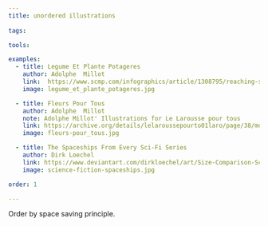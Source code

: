 ```yaml
---
title: unordered illustrations
  
tags:

tools:

examples:
  - title: Legume Et Plante Potageres
    author: Adolphe  Millot
    link:  https://www.scmp.com/infographics/article/1308795/reaching-sky-hong-kongs-changing-harbour-front
    image: legume_et_plante_potageres.jpg

  - title: Fleurs Pour Tous
    author: Adolphe  Millot
    note: Adolphe Millot' Illustrations for Le Larousse pour tous
    link: https://archive.org/details/lelaroussepourto01laro/page/38/mode/2up?view=theater
    image: fleurs-pour_tous.jpg 

  - title: The Spaceships From Every Sci-Fi Series
    author: Dirk Loechel
    link: https://www.deviantart.com/dirkloechel/art/Size-Comparison-Science-Fiction-Spaceships-398790051
    image: science-fiction-spaceships.jpg

order: 1

---
```


Order by space saving principle. <!-- TODO: finish -->

<!--more-->

<!-- Example, unordered grid: https://www.oldmapslibrary.com/wp-content/uploads/2018/06/Vegetable-Plants.jpg -->
